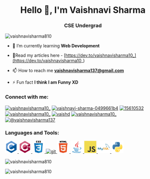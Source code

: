 <h1 align="center">Hello 👋, I'm Vaishnavi Sharma</h1>
<h3 align="center">CSE Undergrad</h3>

<p align="left"> <img src="https://komarev.com/ghpvc/?username=vaishnavisharma810&label=Profile%20views&color=0e75b6&style=flat" alt="vaishnavisharma810" /> </p>

- 🌱 I’m currently learning **Web Development**

- 📝Read my articles here - [https://dev.to/vaishnavisharma10_](https://dev.to/vaishnavisharma10_)

- 📫 How to reach me **vaishnavisharma137@gmail.com**

- ⚡ Fun fact **I think I am Funny XD**

<h3 align="left">Connect with me:</h3>
<p align="left">
<a href="https://dev.to/vaishnavisharma10_" target="blank"><img align="center" src="https://cdn.jsdelivr.net/npm/simple-icons@3.0.1/icons/dev-dot-to.svg" alt="vaishnavisharma10_" height="30" width="40" /></a>
<a href="https://linkedin.com/in/vaishnavi-sharma-0499661b4" target="blank"><img align="center" src="https://raw.githubusercontent.com/rahuldkjain/github-profile-readme-generator/master/src/images/icons/Social/linked-in-alt.svg" alt="vaishnavi-sharma-0499661b4" height="30" width="40" /></a>
<a href="https://stackoverflow.com/users/15610532" target="blank"><img align="center" src="https://raw.githubusercontent.com/rahuldkjain/github-profile-readme-generator/master/src/images/icons/Social/stack-overflow.svg" alt="15610532" height="30" width="40" /></a>
<a href="https://instagram.com/vaishnavisharma10_" target="blank"><img align="center" src="https://raw.githubusercontent.com/rahuldkjain/github-profile-readme-generator/master/src/images/icons/Social/instagram.svg" alt="vaishnavisharma10_" height="30" width="40" /></a>
<a href="https://codeforces.com/profile/vaishd" target="blank"><img align="center" src="https://cdn.jsdelivr.net/npm/simple-icons@3.0.1/icons/codeforces.svg" alt="vaishd" height="30" width="40" /></a>
<a href="https://www.leetcode.com/vaishnavisharma10_" target="blank"><img align="center" src="https://raw.githubusercontent.com/rahuldkjain/github-profile-readme-generator/master/src/images/icons/Social/leet-code.svg" alt="vaishnavisharma10_" height="30" width="40" /></a>
<a href="https://www.hackerearth.com/@vaishnavisharma137" target="blank"><img align="center" src="https://raw.githubusercontent.com/rahuldkjain/github-profile-readme-generator/master/src/images/icons/Social/hackerearth.svg" alt="@vaishnavisharma137" height="30" width="40" /></a>
</p>

<h3 align="left">Languages and Tools:</h3>
<p align="left"> <a href="https://www.cprogramming.com/" target="_blank"> <img src="https://raw.githubusercontent.com/devicons/devicon/master/icons/c/c-original.svg" alt="c" width="40" height="40"/> </a> <a href="https://www.w3schools.com/cpp/" target="_blank"> <img src="https://raw.githubusercontent.com/devicons/devicon/master/icons/cplusplus/cplusplus-original.svg" alt="cplusplus" width="40" height="40"/> </a> <a href="https://www.w3schools.com/css/" target="_blank"> <img src="https://raw.githubusercontent.com/devicons/devicon/master/icons/css3/css3-original-wordmark.svg" alt="css3" width="40" height="40"/> </a> <a href="https://git-scm.com/" target="_blank"> <img src="https://www.vectorlogo.zone/logos/git-scm/git-scm-icon.svg" alt="git" width="40" height="40"/> </a> <a href="https://www.w3.org/html/" target="_blank"> <img src="https://raw.githubusercontent.com/devicons/devicon/master/icons/html5/html5-original-wordmark.svg" alt="html5" width="40" height="40"/> </a> <a href="https://www.java.com" target="_blank"> <img src="https://raw.githubusercontent.com/devicons/devicon/master/icons/java/java-original.svg" alt="java" width="40" height="40"/> </a> <a href="https://developer.mozilla.org/en-US/docs/Web/JavaScript" target="_blank"> <img src="https://raw.githubusercontent.com/devicons/devicon/master/icons/javascript/javascript-original.svg" alt="javascript" width="40" height="40"/> </a> <a href="https://www.mysql.com/" target="_blank"> <img src="https://raw.githubusercontent.com/devicons/devicon/master/icons/mysql/mysql-original-wordmark.svg" alt="mysql" width="40" height="40"/> </a> <a href="https://www.python.org" target="_blank"> <img src="https://raw.githubusercontent.com/devicons/devicon/master/icons/python/python-original.svg" alt="python" width="40" height="40"/> </a> </p>

<p><img align="center" src="https://github-readme-stats.vercel.app/api/top-langs?username=vaishnavisharma810&show_icons=true&locale=en&layout=compact" alt="vaishnavisharma810" /></p>

<p><img align="center" src="https://github-readme-streak-stats.herokuapp.com/?user=vaishnavisharma810&" alt="vaishnavisharma810" /></p>
